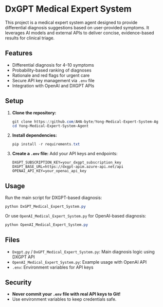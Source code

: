 # DxGPT Medical Expert System

This project is a medical expert system agent designed to provide differential diagnosis suggestions based on user-provided symptoms. It leverages AI models and external APIs to deliver concise, evidence-based results for clinical triage.

## Features
- Differential diagnosis for 4–10 symptoms
- Probability-based ranking of diagnoses
- Rationale and red flags for urgent care
- Secure API key management via `.env` file
- Integration with OpenAI and DXGPT APIs

## Setup
1. **Clone the repository:**
   ```powershell
   git clone https://github.com/AHA-byte/Yong-Medical-Expert-System-Agent.git
   cd Yong-Medical-Expert-System-Agent
   ```
2. **Install dependencies:**
   ```powershell
   pip install -r requirements.txt
   ```
3. **Create a `.env` file:**
   Add your API keys and endpoints:
   ```env
   DXGPT_SUBSCRIPTION_KEY=your_dxgpt_subscription_key
   DXGPT_BASE_URL=https://dxgpt-apim.azure-api.net/api
   OPENAI_API_KEY=your_openai_api_key
   ```

## Usage
Run the main script for DXGPT-based diagnosis:
```powershell
python DxGPT_Medical_Expert_System.py
```
Or use `OpenAI_Medical_Expert_System.py` for OpenAI-based diagnosis:
```powershell
python OpenAI_Medical_Expert_System.py
```

## Files
* `Dxgpt.py` / `DxGPT_Medical_Expert_System.py`: Main diagnosis logic using DXGPT API
* `OpenAI_Medical_Expert_System.py`: Example usage with OpenAI API
* `.env`: Environment variables for API keys

## Security
- **Never commit your `.env` file with real API keys to Git!**
- Use environment variables to keep credentials safe.
